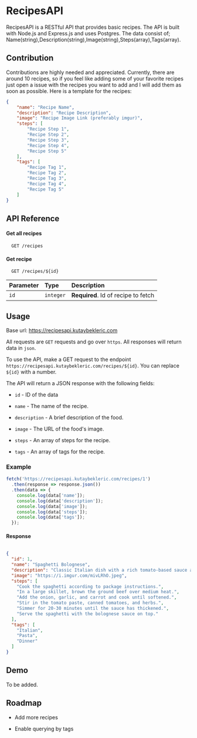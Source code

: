
# RecipesAPI

RecipesAPI is a RESTful API that provides basic recipes. The API is built with Node.js and Express.js and uses Postgres. The data consist of; Name(string),Description(string),Image(string),Steps(array),Tags(array).
## Contribution
Contributions are highly needed and appreciated. Currently, there are around 10 recipes, so if you feel like adding some of your favorite recipes just open a issue with the recipes you want to add and I will add them as soon as possible. Here is a template for the recipes:

```json
{
    "name": "Recipe Name",
    "description": "Recipe Description",
    "image": "Recipe Image Link (preferably imgur)",
    "steps": [
        "Recipe Step 1",
        "Recipe Step 2",
        "Recipe Step 3",
        "Recipe Step 4",
        "Recipe Step 5"
    ],
    "tags": [
        "Recipe Tag 1",
        "Recipe Tag 2",
        "Recipe Tag 3",
        "Recipe Tag 4",
        "Recipe Tag 5"
    ]
}
```
## API Reference

#### Get all recipes

```http
  GET /recipes
```

#### Get recipe

```http
  GET /recipes/${id}
```

| Parameter | Type     | Description                         |
| :-------- | :------- |:------------------------------------|
| `id`      | `integer` | **Required**. Id of recipe to fetch |




## Usage

Base url: https://recipesapi.kutaybekleric.com

All requests are `GET` requests and go over `https`. All responses will return data in `json`.

To use the API, make a GET request to the endpoint `https://recipesapi.kutaybekleric.com/recipes/${id}`. You can replace `${id}` with a number.

The API will return a JSON response with the following fields:

- `id` - ID of the data

- `name` - The name of the recipe.

- `description` - A brief description of the food.

- `image` - The URL of the food's image.

- `steps` - An array of steps for the recipe.

- `tags` - An array of tags for the recipe.


### Example

```js
fetch('https://recipesapi.kutaybekleric.com/recipes/1')
  .then(response => response.json())
  .then(data => {
    console.log(data['name']);
    console.log(data['description']);
    console.log(data['image']);
    console.log(data['steps']);
    console.log(data['tags']);
  });
```

#### Response

```json

{
  "id": 1,
  "name": "Spaghetti Bolognese",
  "description": "Classic Italian dish with a rich tomato-based sauce and ground beef",
  "image": "https://i.imgur.com/mivLRhO.jpeg",
  "steps": [
    "Cook the spaghetti according to package instructions.",
    "In a large skillet, brown the ground beef over medium heat.",
    "Add the onion, garlic, and carrot and cook until softened.",
    "Stir in the tomato paste, canned tomatoes, and herbs.",
    "Simmer for 20-30 minutes until the sauce has thickened.",
    "Serve the spaghetti with the bolognese sauce on top."
  ],
  "tags": [
    "Italian",
    "Pasta",
    "Dinner"
  ]
}
```
## Demo

To be added.


## Roadmap

- Add more recipes

- Enable querying by tags

